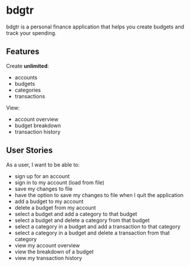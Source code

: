 # bdgtr

bdgtr is a personal finance application that helps you create budgets and track your spending.

## Features

Create **unlimited**:
* accounts
* budgets
* categories
* transactions

View:
* account overview
* budget breakdown
* transaction history

## User Stories

As a user, I want to be able to:
* sign up for an account
* sign in to my account (load from file)
* save my changes to file
* have the option to save my changes to file when I quit the application
* add a budget to my account
* delete a budget from my account
* select a budget and add a category to that budget
* select a budget and delete a category from that budget
* select a category in a budget and add a transaction to that category
* select a category in a budget and delete a transaction from that category
* view my account overview
* view the breakdown of a budget
* view my transaction history